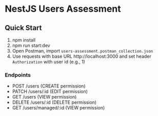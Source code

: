 # NestJS Users Assessment

## Quick Start
1. npm install
2. npm run start:dev
3. Open Postman, import `users-assessment.postman_collection.json`
4. Use requests with base URL http://localhost:3000 and set header `Authorization` with user id (e.g., 1)

### Endpoints
- POST /users  (CREATE permission)
- PATCH /users/:id (EDIT permission)
- GET /users  (VIEW permission)
- DELETE /users/:id (DELETE permission)
- GET /users/managed/:id (VIEW permission)